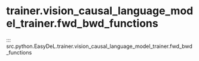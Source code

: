 # trainer.vision_causal_language_model_trainer.fwd_bwd_functions
::: src.python.EasyDeL.trainer.vision_causal_language_model_trainer.fwd_bwd_functions